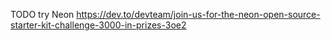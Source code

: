 TODO try Neon https://dev.to/devteam/join-us-for-the-neon-open-source-starter-kit-challenge-3000-in-prizes-3oe2
